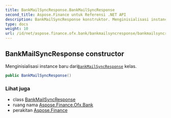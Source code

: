 ```yaml
---
title: BankMailSyncResponse.BankMailSyncResponse
second_title: Aspose.Finance untuk Referensi .NET API
description: BankMailSyncResponse konstruktor. Menginisialisasi instance baru dariBankMailSyncResponse kelas.
type: docs
weight: 10
url: /id/net/aspose.finance.ofx.bank/bankmailsyncresponse/bankmailsyncresponse/
---
```

## BankMailSyncResponse constructor

Menginisialisasi instance baru dari[`BankMailSyncResponse`](../) kelas.

```csharp
public BankMailSyncResponse()
```

### Lihat juga

* class [BankMailSyncResponse](../)
* ruang nama [Aspose.Finance.Ofx.Bank](../../bankmailsyncresponse/)
* perakitan [Aspose.Finance](../../../)


